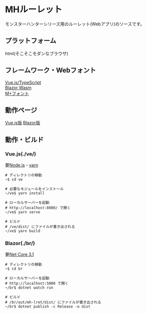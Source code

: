 # MHルーレット
モンスターハンターシリーズ用のルーレット(Webアプリ)のソースです。

## プラットフォーム
html(そこそこモダンなブラウザ)  

## フレームワーク・Webフォント
[Vue.js/TypeScript](https://jp.vuejs.org/)  
[Blazor Wasm](https://docs.microsoft.com/ja-jp/aspnet/core/blazor/?view=aspnetcore-3.1)  
[M+フォント](https://mplus-fonts.osdn.jp/about.html)  

## 動作ページ
[Vue.js版](http://yosgspec.starfree.jp/lret/mhwi-ve/)
[Blazor版](http://yosgspec.starfree.jp/lret/mhwi-br/)

## 動作・ビルド
### Vue.js(./ve/)
要[Node.js](https://nodejs.org/ja/)・[yarn](https://yarnpkg.com/lang/ja/)  

```bash:実行コマンド
# ディレクトリの移動
~$ cd ve

# 必要なモジュールをインストール
~/ve$ yarn install

# ローカルサーバーを起動
# http://localhost:8080/ で開く
~/ve$ yarn serve

# ビルド
# /ve/dist/ にファイルが書き出される
~/ve$ yarn build
```

### Blazor(./br/)
要[Net Core 3.1](https://dotnet.microsoft.com/download)

```bash:実行コマンド
# ディレクトリの移動
~$ cd br

# ローカルサーバーを起動
# http://localhost:5000 で開く
~/br$ dotnet watch run

# ビルド
# /br/out/mh-lret/dist/ にファイルが書き出される
~/br$ dotnet publish -c Release -o dist
```